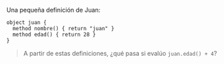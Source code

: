 Una pequeña definición de Juan:

```wollok
object juan {
  method nombre() { return "juan" }
  method edad() { return 28 }
}
```

> A partir de estas definiciones, ¿qué pasa si evalúo `juan.edad() + 4`?
